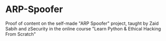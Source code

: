 # ARP-Spoofer
Proof of content on the self-made "ARP Spoofer" project, taught by Zaid Sabih and zSecurity in the online course "Learn Python & Ethical Hacking From Scratch"
